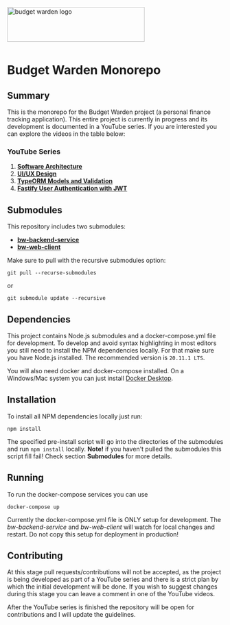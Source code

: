<img src="https://i.imgur.com/lX2NzV2.png" alt="budget warden logo" width="320" height="81" style="margin-bottom: 10px;"/>

# Budget Warden Monorepo

## Summary

This is the monorepo for the Budget Warden project (a personal finance tracking application). This entire project is currently in progress and its development is documented in a YouTube series. If you are interested you can explore the videos in the table below:

### YouTube Series

1. [**Software Architecture**](https://youtu.be/Z3OEsK2fUl8)
2. [**UI/UX Design**](https://youtu.be/D_TpsGgVdwY)
3. [**TypeORM Models and Validation**](https://youtu.be/BxH9NYMuTrU)
4. [**Fastify User Authentication with JWT**](https://youtu.be/vVF8Szpx8Ho)

## Submodules

This repository includes two submodules:

- [**bw-backend-service**](https://github.com/nikelaz/bw-backend-service)
- [**bw-web-client**](https://github.com/nikelaz/bw-web-client)

Make sure to pull with the recursive submodules option:

```
git pull --recurse-submodules
```

or 

```
git submodule update --recursive
```

## Dependencies

This project contains Node.js submodules and a docker-compose.yml file for development. To develop and avoid syntax highlighting in most editors you still need to install the NPM dependencies locally. For that make sure you have Node.js installed. The recommended version is `20.11.1 LTS`.

You will also need docker and docker-compose installed. On a Windows/Mac system you can just install [Docker Desktop](https://www.docker.com/products/docker-desktop/).

## Installation

To install all NPM dependencies locally just run:

```
npm install
```

The specified pre-install script will go into the directories of the submodules and run `npm install` locally. **Note!** if you haven't pulled the submodules this script fill fail! Check section **Submodules** for more details.

## Running

To run the docker-compose services you can use

```
docker-compose up
```

Currently the docker-compose.yml file is ONLY setup for development. The *bw-backend-service* and *bw-web-client* will watch for local changes and restart. Do not copy this setup for deployment in production!

## Contributing

At this stage pull requests/contributions will not be accepted, as the project is being developed as part of a YouTube series and there is a strict plan by which the initial development will be done. If you wish to suggest changes during this stage you can leave a comment in one of the YouTube videos.

After the YouTube series is finished the repository will be open for contributions and I will update the guidelines.

